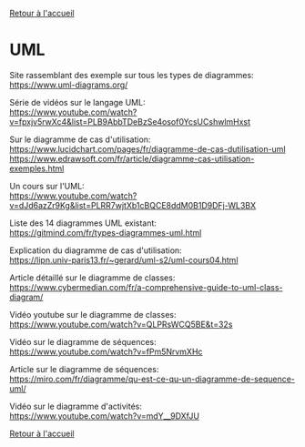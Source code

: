 [Retour à l'accueil](../README.md)
# UML

Site rassemblant des exemple sur tous les types de diagrammes: \
https://www.uml-diagrams.org/

Série de vidéos sur le langage UML: \
https://www.youtube.com/watch?v=fpxjv5rwXc4&list=PLB9AbbTDeBzSe4osof0YcsUCshwlmHxst

Sur le diagramme de cas d'utilisation: \
https://www.lucidchart.com/pages/fr/diagramme-de-cas-dutilisation-uml \
https://www.edrawsoft.com/fr/article/diagramme-cas-utilisation-exemples.html

Un cours sur l'UML: \
https://www.youtube.com/watch?v=dJd6azZr9Kg&list=PLRR7wjtXb1cBQCE8ddM0B1D9DFj-WL3BX

Liste des 14 diagrammes UML existant: \
https://gitmind.com/fr/types-diagrammes-uml.html

Explication du diagramme de cas d'utilisation: \
https://lipn.univ-paris13.fr/~gerard/uml-s2/uml-cours04.html

Article détaillé sur le diagramme de classes: \
https://www.cybermedian.com/fr/a-comprehensive-guide-to-uml-class-diagram/


Vidéo youtube sur le diagramme de classes: \
https://www.youtube.com/watch?v=QLPRsWCQ5BE&t=32s

Vidéo sur le diagramme de séquences: \
https://www.youtube.com/watch?v=fPm5NrvmXHc

Article sur le diagramme de séquences: \
https://miro.com/fr/diagramme/qu-est-ce-qu-un-diagramme-de-sequence-uml/

Vidéo sur le diagramme d'activités: \
https://www.youtube.com/watch?v=mdY__9DXfJU

[Retour à l'accueil](../README.md)